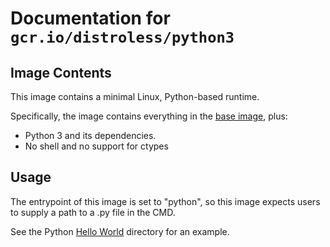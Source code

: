 # Documentation for `gcr.io/distroless/python3`

## Image Contents

This image contains a minimal Linux, Python-based runtime.

Specifically, the image contains everything in the [base image](../base/README.md), plus:

* Python 3 and its dependencies.
* No shell and no support for ctypes

## Usage

The entrypoint of this image is set to "python", so this image expects users to supply a path to a .py file in the CMD.

See the Python [Hello World](../examples/python3/) directory for an example.
